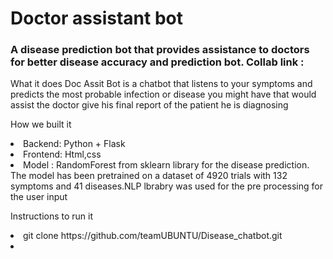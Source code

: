 <H1> Doctor assistant bot </H1>
<H3> A disease prediction bot that provides assistance to doctors for better disease accuracy and prediction bot. Collab link : </H3>
  
What it does
Doc Assit Bot is a chatbot that listens to your symptoms and predicts the most probable infection or disease you might have that would assist the doctor give his final report of the patient he is diagnosing 

How we built it

<li>Backend: Python + Flask 
<li>Frontend: Html,css
<li>Model : RandomForest from sklearn library for the disease prediction. The model has been pretrained on a dataset of 4920 trials with 132 symptoms and 41 diseases.NLP lbrabry was used for the pre processing for the user input 

Instructions to run it
<li> git clone https://github.com/teamUBUNTU/Disease_chatbot.git
<li> 
